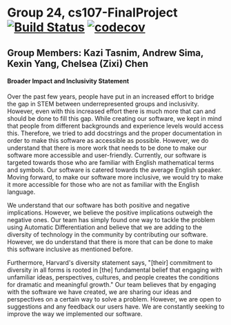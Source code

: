 # Group 24, cs107-FinalProject [![Build Status](https://app.travis-ci.com/cs107-runtimeterror/cs107-FinalProject.svg?token=stMPL4xedtyEMYyN72oW&branch=milestone1b-dev)](https://app.travis-ci.com/cs107-runtimeterror/cs107-FinalProject) [![codecov](https://codecov.io/gh/cs107-runtimeterror/cs107-FinalProject/branch/milestone1b-dev/graph/badge.svg?token=FF27EQ75ID)](https://codecov.io/gh/cs107-runtimeterror/cs107-FinalProject) 

## Group Members: Kazi Tasnim, Andrew Sima, Kexin Yang, Chelsea (Zixi) Chen

#### Broader Impact and Inclusivity Statement
Over the past few years, people have put in an increased effort to bridge the gap in STEM between underrepresented groups and inclusivity. However, even with this increased effort there is much more that can and should be done to fill this gap. While creating our software, we kept in mind that people from different backgrounds and experience levels would access this. Therefore, we tried to add docstrings and the proper documentation in order to make this software as accessible as possible. However, we do understand that there is more work that needs to be done to make our software more accessible and user-friendly. Currently, our software is targeted towards those who are familiar with English mathematical terms and symbols. Our software is catered towards the average English speaker. Moving forward, to make our software more inclusive, we would try to make it more accessible for those who are not as familiar with the English language.

We understand that our software has both positive and negative implications. However, we believe the positive implications outweigh the negative ones. Our team has simply found one way to tackle the problem using Automatic Differentiation and believe that we are adding to the diversity of technology in the community by contributing our software. However, we do understand that there is more that can be done to make this software inclusive as mentioned before.

Furthermore, Harvard's diversity statement says, "[their] commitment to diversity in all forms is rooted in [the] fundamental belief that engaging with unfamiliar ideas, perspectives, cultures, and people creates the conditions for dramatic and meaningful growth." Our team believes that by engaging with the software we have created, we are sharing our ideas and perspectives on a certain way to solve a problem. However, we are open to suggestions and any feedback our users have. We are constantly seeking to improve the way we implemented our software.